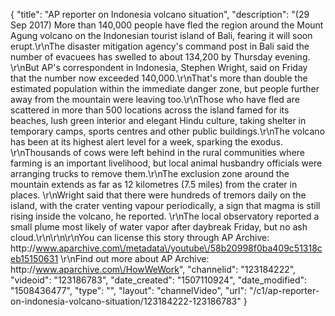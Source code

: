 {
    "title": "AP reporter on Indonesia volcano situation",
    "description": "(29 Sep 2017) More than 140,000 people have fled the region around the Mount Agung volcano on the Indonesian tourist island of Bali, fearing it will soon erupt.\r\nThe disaster mitigation agency's command post in Bali said the number of evacuees has swelled to about 134,200 by Thursday evening. \r\nBut AP's correspondent in Indonesia, Stephen Wright, said on Friday that the number now exceeded 140,000.\r\nThat's more than double the estimated population within the immediate danger zone, but people further away from the mountain were leaving too.\r\nThose who have fled are scattered in more than 500 locations across the island famed for its beaches, lush green interior and elegant Hindu culture, taking shelter in temporary camps, sports centres and other public buildings.\r\nThe volcano has been at its highest alert level for a week, sparking the exodus. \r\nThousands of cows were left behind in the rural communities where farming is an important livelihood, but local animal husbandry officials were arranging trucks to remove them.\r\nThe exclusion zone around the mountain extends as far as 12 kilometres (7.5 miles) from the crater in places. \r\nWright said that there were hundreds of tremors daily on the island, with the crater venting vapour periodically, a sign that magma is still rising inside the volcano, he reported. \r\nThe local observatory reported a small plume most likely of water vapor after daybreak Friday, but no ash cloud.\r\n\r\n\r\nYou can license this story through AP Archive: http:\/\/www.aparchive.com\/metadata\/youtube\/58b20998f0ba409c51318ceb15150631 \r\nFind out more about AP Archive: http:\/\/www.aparchive.com\/HowWeWork",
    "channelid": "123184222",
    "videoid": "123186783",
    "date_created": "1507110924",
    "date_modified": "1508436477",
    "type": "",
    "layout": "channelVideo",
    "url": "\/c1\/ap-reporter-on-indonesia-volcano-situation\/123184222-123186783"
}